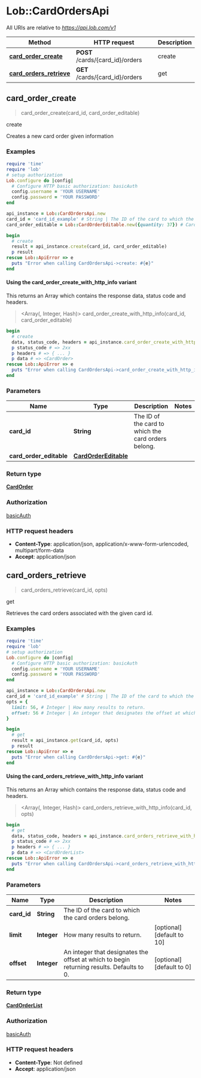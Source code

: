 # Lob::CardOrdersApi

All URIs are relative to *https://api.lob.com/v1*

| Method | HTTP request | Description |
| ------ | ------------ | ----------- |
| [**card_order_create**](CardOrdersApi.md#card_order_create) | **POST** /cards/{card_id}/orders | create |
| [**card_orders_retrieve**](CardOrdersApi.md#card_orders_retrieve) | **GET** /cards/{card_id}/orders | get |


## card_order_create

> <CardOrder> card_order_create(card_id, card_order_editable)

create

Creates a new card order given information

### Examples

```ruby
require 'time'
require 'lob'
# setup authorization
Lob.configure do |config|
  # Configure HTTP basic authorization: basicAuth
  config.username = 'YOUR USERNAME'
  config.password = 'YOUR PASSWORD'
end

api_instance = Lob::CardOrdersApi.new
card_id = 'card_id_example' # String | The ID of the card to which the card orders belong.
card_order_editable = Lob::CardOrderEditable.new({quantity: 37}) # CardOrderEditable | 

begin
  # create
  result = api_instance.create(card_id, card_order_editable)
  p result
rescue Lob::ApiError => e
  puts "Error when calling CardOrdersApi->create: #{e}"
end
```

#### Using the card_order_create_with_http_info variant

This returns an Array which contains the response data, status code and headers.

> <Array(<CardOrder>, Integer, Hash)> card_order_create_with_http_info(card_id, card_order_editable)

```ruby
begin
  # create
  data, status_code, headers = api_instance.card_order_create_with_http_info(card_id, card_order_editable)
  p status_code # => 2xx
  p headers # => { ... }
  p data # => <CardOrder>
rescue Lob::ApiError => e
  puts "Error when calling CardOrdersApi->card_order_create_with_http_info: #{e}"
end
```

### Parameters

| Name | Type | Description | Notes |
| ---- | ---- | ----------- | ----- |
| **card_id** | **String** | The ID of the card to which the card orders belong. |  |
| **card_order_editable** | [**CardOrderEditable**](CardOrderEditable.md) |  |  |

### Return type

[**CardOrder**](CardOrder.md)

### Authorization

[basicAuth](../README.md#basicAuth)

### HTTP request headers

- **Content-Type**: application/json, application/x-www-form-urlencoded, multipart/form-data
- **Accept**: application/json


## card_orders_retrieve

> <CardOrderList> card_orders_retrieve(card_id, opts)

get

Retrieves the card orders associated with the given card id.

### Examples

```ruby
require 'time'
require 'lob'
# setup authorization
Lob.configure do |config|
  # Configure HTTP basic authorization: basicAuth
  config.username = 'YOUR USERNAME'
  config.password = 'YOUR PASSWORD'
end

api_instance = Lob::CardOrdersApi.new
card_id = 'card_id_example' # String | The ID of the card to which the card orders belong.
opts = {
  limit: 56, # Integer | How many results to return.
  offset: 56 # Integer | An integer that designates the offset at which to begin returning results. Defaults to 0.
}

begin
  # get
  result = api_instance.get(card_id, opts)
  p result
rescue Lob::ApiError => e
  puts "Error when calling CardOrdersApi->get: #{e}"
end
```

#### Using the card_orders_retrieve_with_http_info variant

This returns an Array which contains the response data, status code and headers.

> <Array(<CardOrderList>, Integer, Hash)> card_orders_retrieve_with_http_info(card_id, opts)

```ruby
begin
  # get
  data, status_code, headers = api_instance.card_orders_retrieve_with_http_info(card_id, opts)
  p status_code # => 2xx
  p headers # => { ... }
  p data # => <CardOrderList>
rescue Lob::ApiError => e
  puts "Error when calling CardOrdersApi->card_orders_retrieve_with_http_info: #{e}"
end
```

### Parameters

| Name | Type | Description | Notes |
| ---- | ---- | ----------- | ----- |
| **card_id** | **String** | The ID of the card to which the card orders belong. |  |
| **limit** | **Integer** | How many results to return. | [optional][default to 10] |
| **offset** | **Integer** | An integer that designates the offset at which to begin returning results. Defaults to 0. | [optional][default to 0] |

### Return type

[**CardOrderList**](CardOrderList.md)

### Authorization

[basicAuth](../README.md#basicAuth)

### HTTP request headers

- **Content-Type**: Not defined
- **Accept**: application/json

